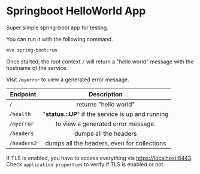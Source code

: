 # Springboot HelloWorld App

Super simple spring-boot app for testing.

You can run it with the following command.

```bash
mvn spring-boot:run
```

Once started, the root context `/` will return a "hello world" message with the hostname of the service.

Visit `/myerror` to view a generated error message.

| Endpoint|Description|
|----------|:-------------:|
| `/` | returns "hello world" |
| `/health` |  "**status.:.UP**" if the service is up and running|
| `/myerror` |  to view a generated error message.   |
| `/headers` | dumps all the headers |
| `/headers2` | dumps all the headers, even for collections |

If TLS is enabled, you have to access everything via <https://localhost:8443>.  Check `application.properties` to verify if TLS is enabled or not.

